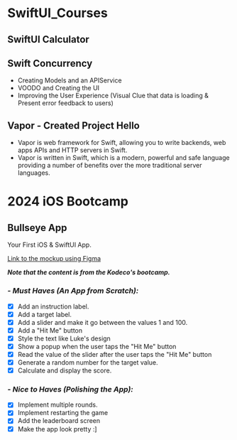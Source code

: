# SwiftUI_Courses

## SwiftUI Calculator

## Swift Concurrency
- Creating Models and an APIService
- VOODO and Creating the UI
- Improving the User Experience (Visual Clue that data is loading & Present error feedback to users)

## Vapor - Created Project Hello
- Vapor is web framework for Swift, allowing you to write backends, web apps APIs and HTTP servers in Swift.
- Vapor is written in Swift, which is a modern, powerful and safe language providing a number of benefits over the more traditional server languages.


# 2024 iOS Bootcamp
## Bullseye App

Your First iOS & SwiftUI App.

[Link to the mockup using Figma](https://www.figma.com/design/3MBMeYd2hP4rajTbHnZL0z/Bullseye?node-id=6-388)

***Note that the content is from the Kodeco's bootcamp.***

### *- Must Haves (An App from Scratch):*
- [x] Add an instruction label.
- [x] Add a target label.
- [x] Add a slider and make it go between the values 1 and 100.
- [x] Add a "Hit Me" button
- [x] Style the text like Luke's design
- [x] Show a popup when the user taps the "Hit Me" button
- [x] Read the value of the slider after the user taps the "Hit Me" button 
- [x] Generate a random number for the target value.
- [x] Calculate and display the score.

### *- Nice to Haves (Polishing the App):*
- [x] Implement multiple rounds.
- [x] Implement restarting the game
- [x] Add the leaderboard screen
- [x] Make the app look pretty :]
